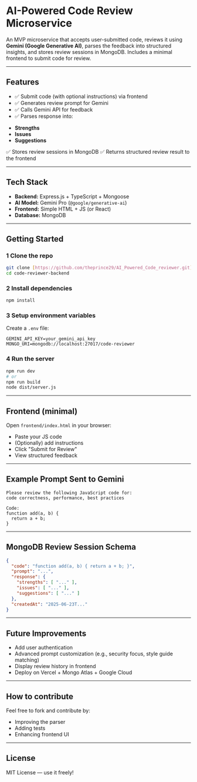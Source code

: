 #  AI-Powered Code Review Microservice

An MVP microservice that accepts user-submitted code, reviews it using **Gemini (Google Generative AI)**, parses the feedback into structured insights, and stores review sessions in MongoDB.
Includes a minimal frontend to submit code for review.

---

##  Features

- ✅ Submit code (with optional instructions) via frontend
- ✅ Generates review prompt for Gemini
- ✅ Calls Gemini API for feedback
- ✅ Parses response into:

* **Strengths**
* **Issues**
* **Suggestions**

✅ Stores review sessions in MongoDB
✅ Returns structured review result to the frontend

---

##  Tech Stack

* **Backend:** Express.js + TypeScript + Mongoose
* **AI Model:** Gemini Pro (`@google/generative-ai`)
* **Frontend:** Simple HTML + JS (or React)
* **Database:** MongoDB


---

##  Getting Started

### 1️ Clone the repo

```bash
git clone [https://github.com/theprince29/AI_Powered_Code_reviewer.git](https://github.com/theprince29/AI_Powered_Code_reviewer.git)
cd code-reviewer-backend
```

### 2️ Install dependencies

```bash
npm install
```

### 3️ Setup environment variables

Create a `.env` file:

```
GEMINI_API_KEY=your_gemini_api_key
MONGO_URI=mongodb://localhost:27017/code-reviewer
```

### 4️ Run the server

```bash
npm run dev
# or
npm run build
node dist/server.js
```

---

##  Frontend (minimal)

Open `frontend/index.html` in your browser:

* Paste your JS code
* (Optionally) add instructions
* Click "Submit for Review"
* View structured feedback

---

##  Example Prompt Sent to Gemini

```
Please review the following JavaScript code for:
code correctness, performance, best practices

Code:
function add(a, b) {
  return a + b;
}
```

---

##  MongoDB Review Session Schema

```json
{
  "code": "function add(a, b) { return a + b; }",
  "prompt": "...",
  "response": {
    "strengths": [ "..." ],
    "issues": [ "..." ],
    "suggestions": [ "..." ]
  },
  "createdAt": "2025-06-23T..."
}
```

---

##  Future Improvements

* Add user authentication
* Advanced prompt customization (e.g., security focus, style guide matching)
* Display review history in frontend
* Deploy on Vercel + Mongo Atlas + Google Cloud

---

##  How to contribute

Feel free to fork and contribute by:

* Improving the parser
* Adding tests
* Enhancing frontend UI

---

##  License

MIT License — use it freely!

